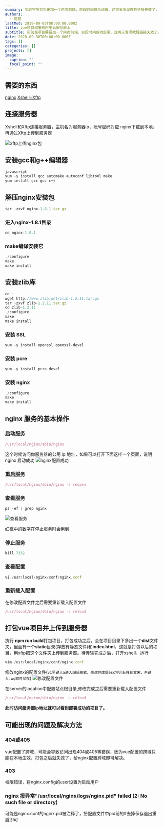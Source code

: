 ```yaml
---
summary: 实验室项目需要加一个网页前端，前段时间成功部署，这两天发现教程链接失效了，决定自己记录一下，方便以后回顾.
authors:
  - 阿威
lastMod: 2019-09-05T00:00:00.000Z
title: vue项目部署到阿里云服务器上
subtitle: 实验室项目需要加一个网页前端，前段时间成功部署，这两天发现教程链接失效了，决定自己记录一下，方便以后回顾。
date: 2020-09-30T00:00:00.000Z
tags: []
categories: []
projects: []
image:
  caption: ""
  focal_point: ""
---
```

## 需要的东西

[nginx](http://nginx.org/en/download.html)
[Xshell+Xftp](https://www.netsarang.com/zh/free-for-home-school/)

## 连接服务器

Xshell和Xftp连接服务器，主机名为服务器ip，账号密码对应
nginx下载到本地，再通过Xftp上传到服务器



![xftp上传nginx包](https://img-blog.csdnimg.cn/2020092415583388.png#pic_center)

## 安装gcc和g++编辑器



```javascript
javascript
yum -y install gcc automake autoconf libtool make
yum install gcc gcc-c++

```

## 解压nginx安装包

```javascript
tar -zxvf nginx-1.8.1.tar.gz
```

### 进入nginx-1.8.1目录

```javascript
cd nginx-1.8.1
```

### make编译安装它

```javascript
./configure
make
make install
```

## 安装zlib库

```javascript
cd ~
wget http://www.zlib.net/zlib-1.2.11.tar.gz
tar -zxvf zlib-1.2.11.tar.gz
cd zlib-1.2.11
./configure
make
make install
```

### 安装 SSL

```javascript
yum -y install openssl openssl-devel
```

### 安装 pcre

```javascript
yum -y install pcre-devel
```

### 安装 nginx

```javascript
./configure
make
make install
```

## nginx 服务的基本操作

### 启动服务

```javascript
/usr/local/nginx/sbin/nginx
```

这个时候访问你服务器的公用 ip 地址，如果可以打开下面这样一个页面，说明 nginx 启动成功
![nginx配置成功](https://img-blog.csdnimg.cn/20200924161827385.png#pic_center)

### 重启服务

```javascript
/usr/local/nginx/sbin/nginx -s reopen
```

### 查看服务

```javascript
ps -ef | grep nginx
```

![查看服务](https://img-blog.csdnimg.cn/20200924161933478.png#pic_center)

红框中的数字在停止服务时会用到

### 停止服务

```javascript
kill 7332
```

### 查看配置

```javascript
vi /usr/local/nginx/conf/nginx.conf
```

### 重新载入配置

在修改配置文件之后需要重新载入配置文件

```javascript
/usr/local/nginx/sbin/nginx -s reload
```

## 打包vue项目并上传到服务器

执行 **npm run build**打包项目，打包成功之后，会在项目目录下多出一个**dist**文件夹，里面有一个**static**目录(存放有静态文件)和**index.html**，这就是打包以后的项目，用xftp把这个文件夹上传到服务器。待传输完成之后，打开xshell，运行

```javascript
vim /usr/local/nginx/conf/nginx.conf
```

修改nginx的配置文件(`vi里键入a进入编辑模式，修改完成后esc将光标移到文末，再键入:wq即可保存`)
![修改配置文件](https://img-blog.csdnimg.cn/20200924162532896.png?x-oss-process=image/watermark,type_ZmFuZ3poZW5naGVpdGk,shadow_10,text_aHR0cHM6Ly9ibG9nLmNzZG4ubmV0L3dlaXNodWFpNjY2,size_16,color_FFFFFF,t_70#pic_center)

在server的location中配置站点根目录,修改完成之后需要重新载入配置文件

```javascript
/usr/local/nginx/sbin/nginx -s reload
```

**此时访问服务器ip地址就可以看到部署成功的项目了。**

## 可能出现的问题及解决方法

### 404或405

vue配置了跨域，可能会导致访问出现404或405等错误，因为vue配置的跨域只能在本地生效，打包之后就失效了，给nginx配置跨域即可解决。

### 403

权限错误，将nginx.config的user设置为启动用户

### nginx 报异常"/usr/local/nginx/logs/nginx.pid" failed (2: No such file or directory)

可能是nginx.conf的nginx.pid被注释了，把配置文件中pid前的#去掉保存退出重启即可